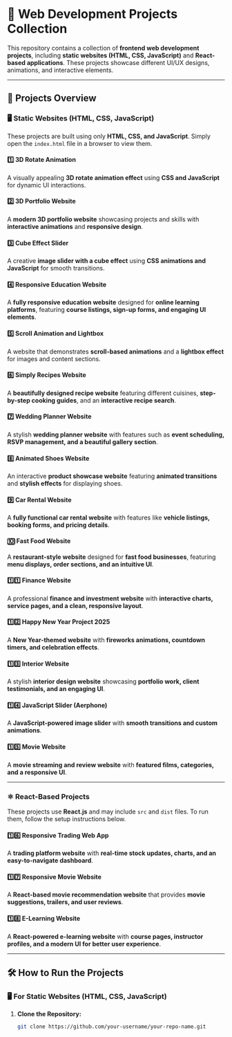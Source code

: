 # 🚀 Web Development Projects Collection  

This repository contains a collection of **frontend web development projects**, including **static websites (HTML, CSS, JavaScript)** and **React-based applications**. These projects showcase different UI/UX designs, animations, and interactive elements.

---

## 📌 Projects Overview  

### 🖥️ Static Websites (HTML, CSS, JavaScript)  

These projects are built using only **HTML, CSS, and JavaScript**. Simply open the `index.html` file in a browser to view them.  

#### 1️⃣ 3D Rotate Animation  
A visually appealing **3D rotate animation effect** using **CSS and JavaScript** for dynamic UI interactions.  

#### 2️⃣ 3D Portfolio Website  
A **modern 3D portfolio website** showcasing projects and skills with **interactive animations** and **responsive design**.  

#### 3️⃣ Cube Effect Slider  
A creative **image slider with a cube effect** using **CSS animations and JavaScript** for smooth transitions.  

#### 4️⃣ Responsive Education Website  
A **fully responsive education website** designed for **online learning platforms**, featuring **course listings, sign-up forms, and engaging UI elements**.  

#### 5️⃣ Scroll Animation and Lightbox  
A website that demonstrates **scroll-based animations** and a **lightbox effect** for images and content sections.  

#### 6️⃣ Simply Recipes Website  
A **beautifully designed recipe website** featuring different cuisines, **step-by-step cooking guides**, and an **interactive recipe search**.  

#### 7️⃣ Wedding Planner Website  
A stylish **wedding planner website** with features such as **event scheduling, RSVP management, and a beautiful gallery section**.  

#### 8️⃣ Animated Shoes Website  
An interactive **product showcase website** featuring **animated transitions** and **stylish effects** for displaying shoes.  

#### 9️⃣ Car Rental Website  
A **fully functional car rental website** with features like **vehicle listings, booking forms, and pricing details**.  

#### 🔟 Fast Food Website  
A **restaurant-style website** designed for **fast food businesses**, featuring **menu displays, order sections, and an intuitive UI**.  

#### 1️⃣1️⃣ Finance Website  
A professional **finance and investment website** with **interactive charts, service pages, and a clean, responsive layout**.  

#### 1️⃣2️⃣ Happy New Year Project 2025  
A **New Year-themed website** with **fireworks animations, countdown timers, and celebration effects**.  

#### 1️⃣3️⃣ Interior Website  
A stylish **interior design website** showcasing **portfolio work, client testimonials, and an engaging UI**.  

#### 1️⃣4️⃣ JavaScript Slider (Aerphone)  
A **JavaScript-powered image slider** with **smooth transitions and custom animations**.  

#### 1️⃣5️⃣ Movie Website  
A **movie streaming and review website** with **featured films, categories, and a responsive UI**.  

---

### ⚛️ React-Based Projects  

These projects use **React.js** and may include `src` and `dist` files. To run them, follow the setup instructions below.  

#### 1️⃣6️⃣ Responsive Trading Web App  
A **trading platform website** with **real-time stock updates, charts, and an easy-to-navigate dashboard**.  

#### 1️⃣7️⃣ Responsive Movie Website  
A **React-based movie recommendation website** that provides **movie suggestions, trailers, and user reviews**.  

#### 1️⃣8️⃣ E-Learning Website  
A **React-powered e-learning website** with **course pages, instructor profiles, and a modern UI for better user experience**.  

---

## 🛠 How to Run the Projects  

### 🖥️ For Static Websites (HTML, CSS, JavaScript)  

1. **Clone the Repository:**  
   ```bash
   git clone https://github.com/your-username/your-repo-name.git
